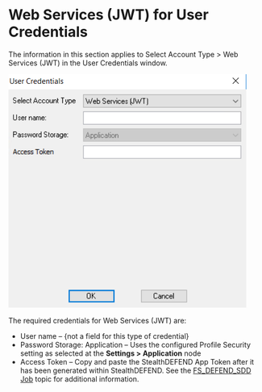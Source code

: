 # Web Services (JWT) for User Credentials

The information in this section applies to Select Account Type > Web Services (JWT) in the User Credentials window.

![User Credentials - Web Services (JWT)](/static/img/product_docs/accessanalyzer/accessanalyzer/enterpriseauditor/admin/settings/connection/profile/webservicesjwt.png)

The required credentials for Web Services (JWT) are:

- User name – {not a field for this type of credential}
- Password Storage: Application – Uses the configured Profile Security setting as selected at the __Settings > Application__ node
- Access Token – Copy and paste the StealthDEFEND App Token after it has been generated within StealthDEFEND. See the [FS\_DEFEND\_SDD Job](/docs/product_docs/accessanalyzer/accessanalyzer/enterpriseauditor/admin/jobs/instantjobs/fs_defend_sdd.md) topic for additional information.
